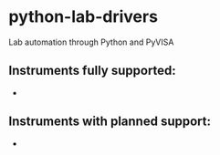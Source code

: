 # python-lab-drivers
Lab automation through Python and PyVISA

## Instruments fully supported:
-

## Instruments with planned support:
- 
